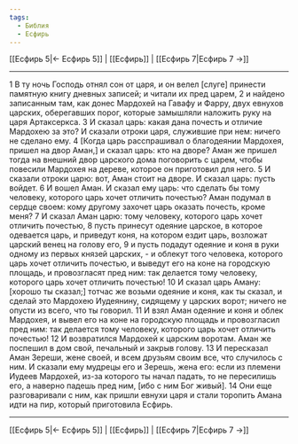 ```yaml
---
tags:
  - Библия
  - Есфирь
---
```

[[Есфирь 5|← Есфирь 5]] | [[Есфирь]] | [[Есфирь 7|Есфирь 7 →]]

---
1 В ту ночь Господь отнял сон от царя, и он велел [слуге] принести памятную книгу дневных записей; и читали их пред царем,
2 и найдено записанным там, как донес Мардохей на Гавафу и Фарру, двух евнухов царских, оберегавших порог, которые замышляли наложить руку на царя Артаксеркса.
3 И сказал царь: какая дана почесть и отличие Мардохею за это? И сказали отроки царя, служившие при нем: ничего не сделано ему.
4 [Когда царь расспрашивал о благодеянии Мардохея, пришел на двор Аман,] и сказал царь: кто на дворе? Аман же пришел тогда на внешний двор царского дома поговорить с царем, чтобы повесили Мардохея на дереве, которое он приготовил для него.
5 И сказали отроки царю: вот, Аман стоит на дворе. И сказал царь: пусть войдет.
6 И вошел Аман. И сказал ему царь: что сделать бы тому человеку, которого царь хочет отличить почестью? Аман подумал в сердце своем: кому другому захочет царь оказать почесть, кроме меня?
7 И сказал Аман царю: тому человеку, которого царь хочет отличить почестью,
8 пусть принесут одеяние царское, в которое одевается царь, и приведут коня, на котором ездит царь, возложат царский венец на голову его,
9 и пусть подадут одеяние и коня в руки одному из первых князей царских, - и облекут того человека, которого царь хочет отличить почестью, и выведут его на коне на городскую площадь, и провозгласят пред ним: так делается тому человеку, которого царь хочет отличить почестью!
10 И сказал царь Аману: [хорошо ты сказал;] тотчас же возьми одеяние и коня, как ты сказал, и сделай это Мардохею Иудеянину, сидящему у царских ворот; ничего не опусти из всего, что ты говорил.
11 И взял Аман одеяние и коня и облек Мардохея, и вывел его на коне на городскую площадь и провозгласил пред ним: так делается тому человеку, которого царь хочет отличить почестью!
12 И возвратился Мардохей к царским воротам. Аман же поспешил в дом свой, печальный и закрыв голову.
13 И пересказал Аман Зереши, жене своей, и всем друзьям своим все, что случилось с ним. И сказали ему мудрецы его и Зерешь, жена его: если из племени Иудеев Мардохей, из-за которого ты начал падать, то не пересилишь его, а наверно падешь пред ним, [ибо с ним Бог живый].
14 Они еще разговаривали с ним, как пришли евнухи царя и стали торопить Амана идти на пир, который приготовила Есфирь.

---
[[Есфирь 5|← Есфирь 5]] | [[Есфирь]] | [[Есфирь 7|Есфирь 7 →]]